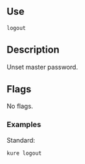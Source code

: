 ## Use

`logout`

## Description

Unset master password.

## Flags 

No flags.

### Examples

Standard:
```
kure logout
```